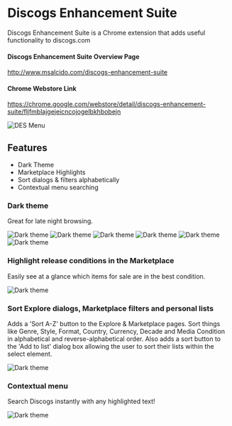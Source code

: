 # Discogs Enhancement Suite
Discogs Enhancement Suite is a Chrome extension that adds useful functionality to discogs.com

#### Discogs Enhancement Suite Overview Page
<http://www.msalcido.com/discogs-enhancement-suite>

#### Chrome Webstore Link
<https://chrome.google.com/webstore/detail/discogs-enhancement-suite/fljfmblajgejeicncojogelbkhbobejn>

![DES Menu](http://www.msalcido.com/discogs-enhancement-suite/DES-shots/menu-2.png?raw=true "The DES menu preview")

## Features
* Dark Theme
* Marketplace Highlights
* Sort dialogs & filters alphabetically
* Contextual menu searching

### Dark theme
Great for late night browsing.

![Dark theme](http://www.msalcido.com/discogs-enhancement-suite/DES-shots/release-profile.png?raw=true "Dark theme preview")
![Dark theme](http://www.msalcido.com/discogs-enhancement-suite/DES-shots/wantlist.png?raw=true "Dark theme preview")
![Dark theme](http://www.msalcido.com/discogs-enhancement-suite/DES-shots/add-release.png?raw=true "Add release preview")
![Dark theme](http://www.msalcido.com/discogs-enhancement-suite/DES-shots/groups.png?raw=true "Groups preview")
![Dark theme](http://www.msalcido.com/discogs-enhancement-suite/DES-shots/sell.png?raw=true "Sell preview")
![Dark theme](http://www.msalcido.com/discogs-enhancement-suite/DES-shots/api.png?raw=true "Api preview")

### Highlight release conditions in the Marketplace
Easily see at a glance which items for sale are in the best condition. 

![Dark theme](http://www.msalcido.com/discogs-enhancement-suite/DES-shots/highlights-zoom.png?raw=true "Marketplace Highlights preview")

### Sort Explore dialogs, Marketplace filters and personal lists
Adds a 'Sort A-Z' button to the Explore & Marketplace pages. Sort things like Genre, Style, Format, Country, Currency, Decade and Media Condition in alphabetical and reverse-alphabetical order. Also adds a sort button to the 'Add to list' dialog box allowing the user to sort their lists within the select element.

![Dark theme](http://www.msalcido.com/discogs-enhancement-suite/DES-shots/sort-arrow.png?raw=true "Sorting preview")

### Contextual menu
Search Discogs instantly with any highlighted text!

![Dark theme](http://www.msalcido.com/discogs-enhancement-suite/DES-shots/context-menu-zoom.png?raw=true "Contextual menu preview")
